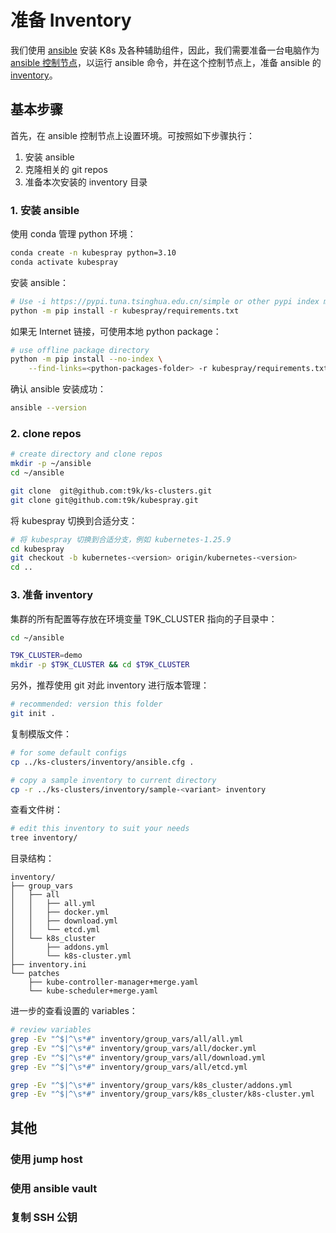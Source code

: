 # 准备 Inventory

我们使用 <a target="_blank" rel="noopener noreferrer" href="https://docs.ansible.com/">ansible</a> 安装 K8s 及各种辅助组件，因此，我们需要准备一台电脑作为 <a target="_blank" rel="noopener noreferrer" href="https://docs.ansible.com/ansible/latest/network/getting_started/basic_concepts.html">ansible 控制节点</a>，以运行 ansible 命令，并在这个控制节点上，准备 ansible 的 <a target="_blank" rel="noopener noreferrer" href="https://docs.ansible.com/ansible/latest/inventory_guide/intro_inventory.html">inventory</a>。

## 基本步骤

首先，在 ansible 控制节点上设置环境。可按照如下步骤执行：

1. 安装 ansible
2. 克隆相关的 git repos
3. 准备本次安装的 inventory 目录

### 1. 安装 ansible

使用 conda 管理 python 环境：

```bash
conda create -n kubespray python=3.10
conda activate kubespray
```

安装 ansible：

```bash
# Use -i https://pypi.tuna.tsinghua.edu.cn/simple or other pypi index may help with slow connections.
python -m pip install -r kubespray/requirements.txt
```

如果无 Internet 链接，可使用本地 python package：

```bash
# use offline package directory
python -m pip install --no-index \
    --find-links=<python-packages-folder> -r kubespray/requirements.txt
```

确认 ansible 安装成功：

```bash
ansible --version
```


### 2. clone repos

```bash
# create directory and clone repos
mkdir -p ~/ansible
cd ~/ansible

git clone  git@github.com:t9k/ks-clusters.git
git clone git@github.com:t9k/kubespray.git
```

将 kubespray 切换到合适分支：

```bash
# 将 kubespray 切换到合适分支，例如 kubernetes-1.25.9
cd kubespray
git checkout -b kubernetes-<version> origin/kubernetes-<version>
cd ..
```

### 3. 准备 inventory

集群的所有配置等存放在环境变量 T9K_CLUSTER 指向的子目录中：

```bash
cd ~/ansible

T9K_CLUSTER=demo
mkdir -p $T9K_CLUSTER && cd $T9K_CLUSTER
```

另外，推荐使用 git 对此 inventory 进行版本管理：

```bash
# recommended: version this folder
git init .
```

复制模版文件：

```bash
# for some default configs
cp ../ks-clusters/inventory/ansible.cfg .

# copy a sample inventory to current directory
cp -r ../ks-clusters/inventory/sample-<variant> inventory
```

查看文件树：

```bash
# edit this inventory to suit your needs
tree inventory/
```

目录结构：
```
inventory/
├── group_vars
│   ├── all
│   │   ├── all.yml
│   │   ├── docker.yml
│   │   ├── download.yml
│   │   └── etcd.yml
│   └── k8s_cluster
│       ├── addons.yml
│       └── k8s-cluster.yml
├── inventory.ini
└── patches
    ├── kube-controller-manager+merge.yaml
    └── kube-scheduler+merge.yaml
```

进一步的查看设置的 variables：

```bash
# review variables
grep -Ev "^$|^\s*#" inventory/group_vars/all/all.yml
grep -Ev "^$|^\s*#" inventory/group_vars/all/docker.yml
grep -Ev "^$|^\s*#" inventory/group_vars/all/download.yml
grep -Ev "^$|^\s*#" inventory/group_vars/all/etcd.yml

grep -Ev "^$|^\s*#" inventory/group_vars/k8s_cluster/addons.yml
grep -Ev "^$|^\s*#" inventory/group_vars/k8s_cluster/k8s-cluster.yml
```


## 其他

### 使用 jump host

### 使用 ansible vault

### 复制 SSH 公钥
